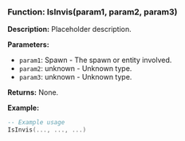 ### Function: IsInvis(param1, param2, param3)

**Description:**
Placeholder description.

**Parameters:**
- `param1`: Spawn - The spawn or entity involved.
- `param2`: unknown - Unknown type.
- `param3`: unknown - Unknown type.

**Returns:** None.

**Example:**

```lua
-- Example usage
IsInvis(..., ..., ...)
```
